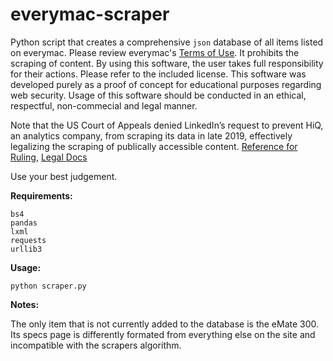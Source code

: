 # everymac-scraper

Python script that creates a comprehensive `json` database of all items listed on everymac. Please review everymac's [Terms of Use](https://everymac.com/articles/admin/termsofuse.html). It prohibits the scraping of content. By using this software, the user takes full responsibility for their actions. Please refer to the included license. This software was developed purely as a proof of concept for educational purposes regarding web security. Usage of this software should be conducted in an ethical, respectful, non-commecial and legal manner.

Note that the US Court of Appeals denied LinkedIn’s request to prevent HiQ, an analytics company, from scraping its data in late 2019, effectively legalizing the scraping of publically accessible content. [Reference for Ruling](https://parsers.me/us-court-fully-legalized-website-scraping-and-technically-prohibited-it/), [Legal Docs](https://cases.justia.com/federal/appellate-courts/ca9/17-16783/17-16783-2019-09-09.pdf?ts=1568048483)

Use your best judgement.

__Requirements:__
```
bs4
pandas
lxml
requests
urllib3
```

__Usage:__
```
python scraper.py
```

__Notes:__

The only item that is not currently added to the database is the eMate 300. Its specs page is differently formated from everything else on the site and incompatible with the scrapers algorithm.

